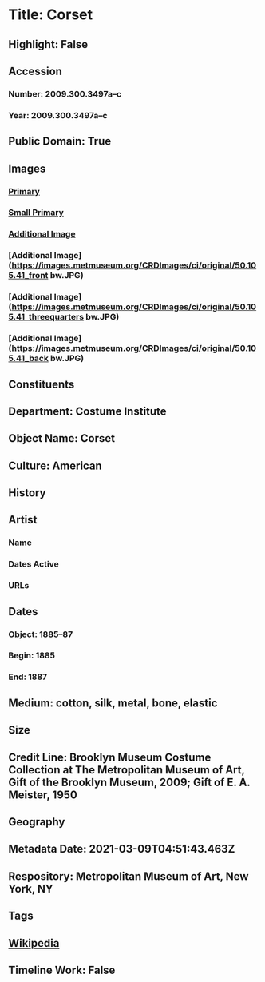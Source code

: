 # Title: Corset
## Highlight: False
## Accession
### Number: 2009.300.3497a–c
### Year: 2009.300.3497a–c
## Public Domain: True
## Images
### [Primary](https://images.metmuseum.org/CRDImages/ci/original/50.105.41_front_CP4.jpg)
### [Small Primary](https://images.metmuseum.org/CRDImages/ci/web-large/50.105.41_front_CP4.jpg)
### [Additional Image](https://images.metmuseum.org/CRDImages/ci/original/50.105.41_side_CP4.jpg)
### [Additional Image](https://images.metmuseum.org/CRDImages/ci/original/50.105.41_front bw.JPG)
### [Additional Image](https://images.metmuseum.org/CRDImages/ci/original/50.105.41_threequarters bw.JPG)
### [Additional Image](https://images.metmuseum.org/CRDImages/ci/original/50.105.41_back bw.JPG)
## Constituents
## Department: Costume Institute
## Object Name: Corset
## Culture: American
## History
## Artist
### Name
### Dates Active
### URLs
## Dates
### Object: 1885–87
### Begin: 1885
### End: 1887
## Medium: cotton, silk, metal, bone, elastic
## Size
## Credit Line: Brooklyn Museum Costume Collection at The Metropolitan Museum of Art, Gift of the Brooklyn Museum, 2009; Gift of E. A. Meister, 1950
## Geography
## Metadata Date: 2021-03-09T04:51:43.463Z
## Respository: Metropolitan Museum of Art, New York, NY
## Tags
## [Wikipedia](https://www.wikidata.org/wiki/Q105100447)
## Timeline Work: False